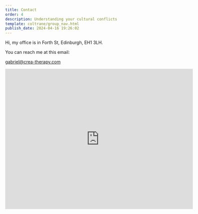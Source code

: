 ```yaml
---
title: Contact
order: 4
description: Understanding your cultural conflicts
template: coltrane/group_nav.html
publish_date: 2024-04-16 19:26:02
---
```


Hi, my office is in Forth St, Edinburgh, EH1 3LH.

You can reach me at this email:

[gabriel@crea-therapy.com](mailto:gabriel@crea-therapy.com)

<div class="ratio ratio-4x3">
<iframe src="https://www.google.com/maps/embed?pb=!1m18!1m12!1m3!1d2233.5004335011386!2d-3.189656523065696!3d55.95803007316077!2m3!1f0!2f0!3f0!3m2!1i1024!2i768!4f13.1!3m3!1m2!1s0x4887c78c688b3d63%3A0x1be6dacd15698236!2s20%20Forth%20St%2C%20Edinburgh%20EH1%203LH!5e0!3m2!1sen!2suk!4v1727708323460!5m2!1sen!2suk" width="600" height="450" style="border:0;" allowfullscreen="" loading="lazy" referrerpolicy="no-referrer-when-downgrade"></iframe>
</div>